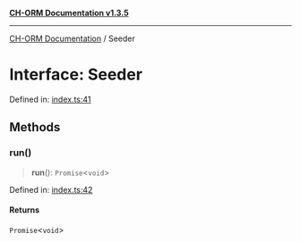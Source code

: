 [**CH-ORM Documentation v1.3.5**](../README.md)

***

[CH-ORM Documentation](../globals.md) / Seeder

# Interface: Seeder

Defined in: [index.ts:41](https://github.com/iarayan/ch-orm/blob/main/src/index.ts#L41)

## Methods

### run()

> **run**(): `Promise`\<`void`\>

Defined in: [index.ts:42](https://github.com/iarayan/ch-orm/blob/main/src/index.ts#L42)

#### Returns

`Promise`\<`void`\>
